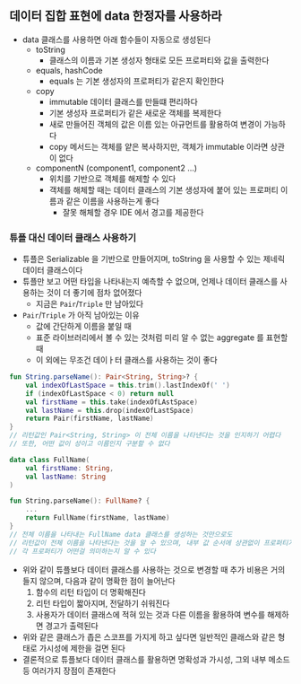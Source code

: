 ## 데이터 집합 표현에 data 한정자를 사용하라

* data 클래스를 사용하면 아래 함수들이 자동으로 생성된다
    * toString
        * 클래스의 이름과 기본 생성자 형태로 모든 프로퍼티와 값을 출력한다
    * equals, hashCode
        * equals 는 기본 생성자의 프로퍼티가 같은지 확인한다
    * copy
        * immutable 데이터 클래스를 만들떄 편리하다
        * 기본 생성자 프로퍼티가 같은 새로운 객체를 복제한다
        * 새로 만들어진 객체의 값은 이름 있는 아규먼트를 활용하여 변경이 가능하다
        * copy 메서드는 객체를 얕은 복사하지만, 객체가 immutable 이라면 상관이 없다
    * componentN (component1, component2 ...)
        * 위치를 기반으로 객체를 해제할 수 있다
        * 객체를 해체할 때는 데이터 클래스의 기본 생성자에 붙어 있는 프로퍼티 이름과 같은 이름을 사용하는게 좋다
            * 잘못 해체할 경우 IDE 에서 경고를 제공한다
    
### 튜플 대신 데이터 클래스 사용하기

* 튜플은 Serializable 을 기반으로 만들어지며, toString 을 사용할 수 있는 제네릭 데이터 클래스이다
* 튜플만 보고 어떤 타입을 나타내는지 예측할 수 없으며, 언제나 데이터 클래스를 사용하는 것이 더 좋기에 점차 없어졌다
    * 지금은 `Pair`/`Triple` 만 남아있다
* `Pair`/`Triple` 가 아직 남아있는 이유
    * 값에 간단하게 이름을 붙일 때
    * 표준 라이브러리에서 볼 수 있는 것처럼 미리 알 수 없는 aggregate 를 표현할 때
    * 이 외에는 무조건 데이ㅏ터 클래스를 사용하는 것이 좋다
    
```kotlin
fun String.parseName(): Pair<String, String>? {
    val indexOfLastSpace = this.trim().lastIndexOf(' ')
    if (indexOfLastSpace < 0) return null
    val firstName = this.take(indexOfLAstSpace)
    val lastName = this.drop(indexOfLastSpace)
    return Pair(firstName, lastName)
}
// 리턴값인 Pair<String, String> 이 전체 이름을 나타낸다는 것을 인지하기 어렵다
// 또한, 어떤 값이 성이고 이름인지 구분할 수 없다

data class FullName(
    val firstName: String,
    val lastName: String
)

fun String.parseName(): FullName? {
    ...
    return FullName(firstName, lastName)
}
// 전체 이름을 나타내는 FullName data 클래스를 생성하는 것만으로도
// 리턴값이 전체 이름을 나타낸다는 것을 알 수 있으며, 내부 값 순서에 상관없이 프로퍼티가 이름이 있으므로
// 각 프로퍼티가 어떤걸 의미하는지 알 수 있다
```

* 위와 같이 튜플보다 데이터 클래스를 사용하는 것으로 변경할 때 추가 비용은 거의 들지 않으며, 다음과 같이 명확한 점이 늘어난다
    1. 함수의 리턴 타입이 더 명확해진다
    2. 리턴 타입이 짧아지며, 전달하기 쉬워진다
    3. 사용자가 데이터 클래스에 적혀 있는 것과 다른 이름을 활용하여 변수를 해제하면 경고가 출력된다
* 위와 같은 클래스가 좁은 스코프를 가지게 하고 싶다면 일반적인 클래스와 같은 형태로 가시성에 제한을 걸면 된다
* 결론적으로 튜플보다 데이터 클래스를 활용하면 명확성과 가시성, 그외 내부 메소드 등 여러가지 장점이 존재한다

